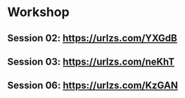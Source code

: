 # Workshop

## Session 02: https://urlzs.com/YXGdB

## Session 03: https://urlzs.com/neKhT

## Session 06: https://urlzs.com/KzGAN

